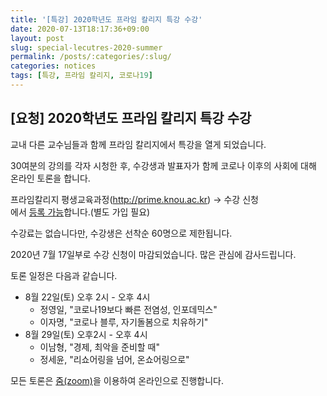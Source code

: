 ```yaml
---
title: '[특강] 2020학년도 프라임 칼리지 특강 수강'
date: 2020-07-13T18:17:36+09:00
layout: post
slug: special-lecutres-2020-summer
permalink: /posts/:categories/:slug/
categories: notices
tags: [특강, 프라임 칼리지, 코로나19]
---
```

## [요청] 2020학년도 프라임 칼리지 특강 수강

<!-- wp:paragraph -->
<p>교내 다른 교수님들과 함께 프라임 칼리지에서 특강을 열게 되었습니다.</p>
<!-- /wp:paragraph -->

<!-- wp:paragraph -->
<p>30여분의 강의를 각자 시청한 후, 수강생과 발표자가 함께 코로나 이후의 사회에 대해 온라인 토론을 합니다.</p>
<!-- /wp:paragraph -->

<!-- wp:paragraph -->
<p>프라임칼리지 평생교육과정(<a href="http://prime.knou.ac.kr" target="_blank" rel="noreferrer noopener">http://prime.knou.ac.kr</a>) → 수강 신청<br>에서 <a href="http://prime.knou.ac.kr/" target="_blank" rel="noreferrer noopener">등록 가능</a>합니다.(별도 가입 필요)</p>
<!-- /wp:paragraph -->

<!-- wp:paragraph -->
<p>수강료는 없습니다만, 수강생은 선착순 60명으로 제한됩니다. </p>
<!-- /wp:paragraph -->

<!-- wp:paragraph -->
<p>2020년 7월 17일부로 수강 신청이 마감되었습니다. 많은 관심에 감사드립니다.</p>
<!-- /wp:paragraph -->

<!-- wp:paragraph -->
<p>토론 일정은 다음과 같습니다.</p>
<!-- /wp:paragraph -->

<!-- wp:list -->
<ul><li>8월 22일(토) 오후 2시 - 오후 4시<ul><li>정영일, "코로나19보다 빠른 전염성, 인포데믹스"</li><li>이자명, "코로나 블루, 자기돌봄으로 치유하기"</li></ul></li><li>8월 29일(토) 오후2시 - 오후 4시<ul><li>이남형, "경제, 최악을 준비할 때"</li><li>정세윤, "리쇼어링을 넘어, 온쇼어링으로"</li></ul></li></ul>
<!-- /wp:list -->

<!-- wp:paragraph -->
<p>모든 토론은 <a href="https://zoom.us/" target="_blank" rel="noreferrer noopener">줌(zoom)</a>을 이용하여 온라인으로 진행합니다.</p>
<!-- /wp:paragraph -->
